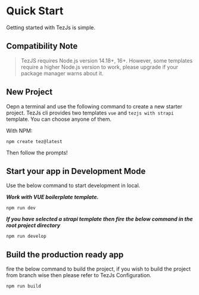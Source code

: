 # Quick Start
Getting started with TezJs is simple.


## Compatibility Note

> TezJS requires Node.js version 14.18+, 16+. However, some templates require a higher Node.js version to work, please upgrade if your package manager warns about it.


## New Project
Oepn a terminal and use the following command to create a new starter project. TezJs cli provides two templates `vue` and `tezjs with strapi` template. You can choose anyone of them.

With NPM:

```terminal
npm create tez@latest
```

Then follow the prompts!

## Start your app in Development Mode
Use the below command to start development in local.

***Work with VUE boilerplate template.***
```terminal
npm run dev
```

***If you have selected a strapi template then fire the below command in the root project directory***
```terminal
npm run develop
```

## Build the production ready app
fire the below command to build the project, if you wish to build the project from branch wise then please refer to TezJs Configuration.
```terminal
npm run build
```



